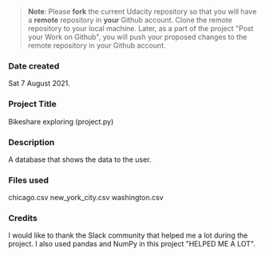 >**Note**: Please **fork** the current Udacity repository so that you will have a **remote** repository in **your** Github account. Clone the remote repository to your local machine. Later, as a part of the project "Post your Work on Github", you will push your proposed changes to the remote repository in your Github account.

### Date created
Sat 7 August 2021.

### Project Title
Bikeshare exploring (project.py)

### Description
A database that shows the data to the user.

### Files used
chicago.csv
new_york_city.csv
washington.csv

### Credits
I would like to thank the Slack community that helped me a lot during the project.
I also used pandas and NumPy in this project "HELPED ME A LOT".

